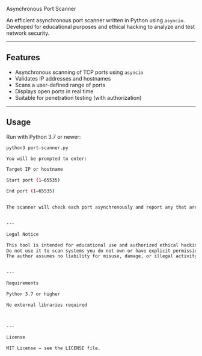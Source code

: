 Asynchronous Port Scanner

An efficient asynchronous port scanner written in Python using `asyncio`.  
Developed for educational purposes and ethical hacking to analyze and test network security.

---

## Features

- Asynchronous scanning of TCP ports using `asyncio`
- Validates IP addresses and hostnames
- Scans a user-defined range of ports
- Displays open ports in real time
- Suitable for penetration testing (with authorization)

---

## Usage

Run with Python 3.7 or newer:

```bash
python3 port-scanner.py

You will be prompted to enter:

Target IP or hostname

Start port (1–65535)

End port (1–65535)


The scanner will check each port asynchronously and report any that are open.


---

Legal Notice

This tool is intended for educational use and authorized ethical hacking only.
Do not use it to scan systems you do not own or have explicit permission to test.
The author assumes no liability for misuse, damage, or illegal activity.


---

Requirements

Python 3.7 or higher

No external libraries required



---

License

MIT License — see the LICENSE file.
